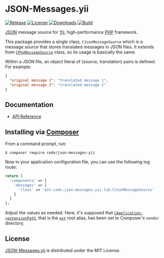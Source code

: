 # JSON-Messages.yii
[![Release](http://img.shields.io/packagist/v/cedx/json-messages-yii.svg?style=flat)](https://packagist.org/packages/cedx/json-messages-yii) [![License](http://img.shields.io/packagist/l/cedx/json-messages-yii.svg?style=flat)](https://github.com/cedx/json-messages.yii/blob/master/LICENSE.txt) [![Downloads](http://img.shields.io/packagist/dt/cedx/json-messages-yii.svg?style=flat)](https://packagist.org/packages/cedx/json-messages-yii) [![Build](http://img.shields.io/travis/cedx/json-messages.yii.svg?style=flat)](https://travis-ci.org/cedx/json-messages.yii)

[JSON](http://json.org) message source for [Yii](http://www.yiiframework.com), high-performance [PHP](https://php.net) framework.

This package provides a single class, `CJsonMessageSource` which is a message source that stores translated messages in JSON files. It extends from [`CPhpMessageSource`](http://www.yiiframework.com/doc/api/1.1/CPhpMessageSource) class, so its usage is basically the same.

Within a JSON file, an object literal of (source, translation) pairs is defined. For example:

```json
{
  "original message 1": "translated message 1",
  "original message 2": "translated message 2"
}
```

## Documentation
- [API Reference](http://dev.belin.io/json-messages.yii/api)

## Installing via [Composer](https://getcomposer.org)
From a command prompt, run:

```shell
$ composer require cedx/json-messages-yii
```

Now in your application configuration file, you can use the following log route:

```php
return [
  'components' => [
    'messages' => [
      'class' => 'ext.cedx.json-messages-yii.lib.CJsonMessageSource'
    ]
  ]
];
```

Adjust the values as needed. Here, it's supposed that [`CApplication->extensionPath`](http://www.yiiframework.com/doc/api/1.1/CApplication#extensionPath-detail), that is the [`ext`](http://www.yiiframework.com/doc/guide/1.1/en/basics.namespace) root alias, has been set to Composer's `vendor` directory.

## License
[JSON-Messages.yii](https://packagist.org/packages/cedx/json-messages-yii) is distributed under the MIT License.
